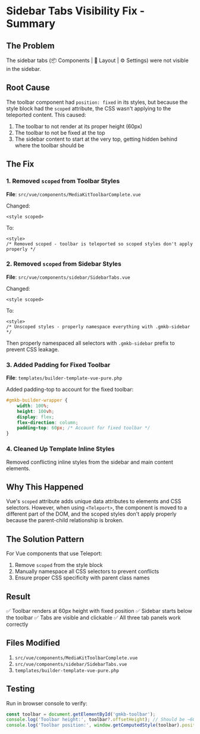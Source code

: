 # Sidebar Tabs Visibility Fix - Summary

## The Problem
The sidebar tabs (📦 Components | 🎨 Layout | ⚙️ Settings) were not visible in the sidebar.

## Root Cause
The toolbar component had `position: fixed` in its styles, but because the style block had the `scoped` attribute, the CSS wasn't applying to the teleported content. This caused:
1. The toolbar to not render at its proper height (60px)
2. The toolbar to not be fixed at the top
3. The sidebar content to start at the very top, getting hidden behind where the toolbar should be

## The Fix

### 1. Removed `scoped` from Toolbar Styles
**File**: `src/vue/components/MediaKitToolbarComplete.vue`

Changed:
```vue
<style scoped>
```

To:
```vue
<style>
/* Removed scoped - toolbar is teleported so scoped styles don't apply properly */
```

### 2. Removed `scoped` from Sidebar Styles
**File**: `src/vue/components/sidebar/SidebarTabs.vue`

Changed:
```vue
<style scoped>
```

To:
```vue
<style>
/* Unscoped styles - properly namespace everything with .gmkb-sidebar */
```

Then properly namespaced all selectors with `.gmkb-sidebar` prefix to prevent CSS leakage.

### 3. Added Padding for Fixed Toolbar
**File**: `templates/builder-template-vue-pure.php`

Added padding-top to account for the fixed toolbar:
```css
#gmkb-builder-wrapper {
    width: 100%;
    height: 100vh;
    display: flex;
    flex-direction: column;
    padding-top: 60px; /* Account for fixed toolbar */
}
```

### 4. Cleaned Up Template Inline Styles
Removed conflicting inline styles from the sidebar and main content elements.

## Why This Happened
Vue's `scoped` attribute adds unique data attributes to elements and CSS selectors. However, when using `<Teleport>`, the component is moved to a different part of the DOM, and the scoped styles don't apply properly because the parent-child relationship is broken.

## The Solution Pattern
For Vue components that use Teleport:
1. Remove `scoped` from the style block
2. Manually namespace all CSS selectors to prevent conflicts
3. Ensure proper CSS specificity with parent class names

## Result
✅ Toolbar renders at 60px height with fixed position
✅ Sidebar starts below the toolbar
✅ Tabs are visible and clickable
✅ All three tab panels work correctly

## Files Modified
1. `src/vue/components/MediaKitToolbarComplete.vue`
2. `src/vue/components/sidebar/SidebarTabs.vue`
3. `templates/builder-template-vue-pure.php`

## Testing
Run in browser console to verify:
```javascript
const toolbar = document.getElementById('gmkb-toolbar');
console.log('Toolbar height:', toolbar?.offsetHeight); // Should be ~60
console.log('Toolbar position:', window.getComputedStyle(toolbar).position); // Should be 'fixed'
```
